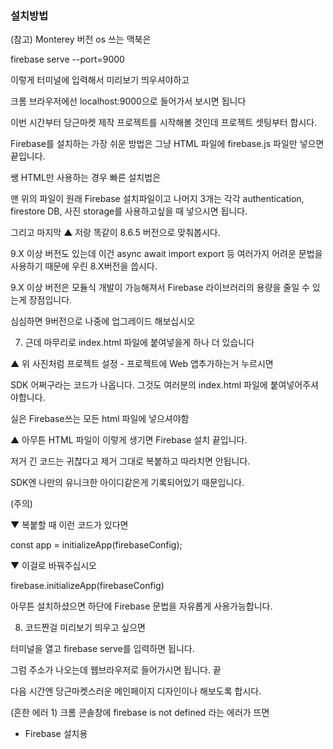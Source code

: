 ### 설치방법

(참고) Monterey 버전 os 쓰는 맥북은

firebase serve --port=9000

이렇게 터미널에 입력해서 미리보기 띄우셔야하고

크롬 브라우저에선 localhost:9000으로 들어가서 보시면 됩니다

이번 시간부터 당근마켓 제작 프로젝트를 시작해볼 것인데 프로젝트 셋팅부터 합시다.

Firebase를 설치하는 가장 쉬운 방법은 그냥 HTML 파일에 firebase.js 파일만 넣으면 끝입니다.

쌩 HTML만 사용하는 경우 빠른 설치법은

<script src="https://www.gstatic.com/firebasejs/8.6.5/firebase-app.js"></script>
<script src="https://www.gstatic.com/firebasejs/8.6.5/firebase-auth.js"></script>
<script src="https://www.gstatic.com/firebasejs/8.6.5/firebase-firestore.js"></script>
<script src="https://www.gstatic.com/firebasejs/8.6.5/firebase-storage.js"></script>

<script>
var firebaseConfig = {
  apiKey: "AIzaSyD4Jbqd9RgZd_AHeLNX-n",
  authDomain: "test-78694.firebaseapp.com",
  projectId: "test-78694",
  등 파이어베이스 콘솔에 있던 SDK 설정내용 ~~
};
firebase.initializeApp(firebaseConfig);
</script>

맨 위의 파일이 원래 Firebase 설치파일이고 나머지 3개는 각각 authentication, firestore DB, 사진 storage를 사용하고싶을 때 넣으시면 됩니다.

그리고 마지막 <script>태그는 firebase 홈피에서 프로젝트 만들면 자동으로 만들어주는 코든데 거기있던거 복붙하시면 됩니다.

근데 복붙하실 때

import { initializeApp } from "firebase/app"; 이건 필요없고 (9버전에서만 필요)

const app = initializeApp(firebaseConfig); 이거 대신

firebase.initializeApp(firebaseConfig); 저처럼 이렇게 쓰시길 바랍니다.

설치 끝

[collapse]
내가 리액트나 뷰를 사용하는 경우 설치법은

프로젝트경로에서 터미널을 오픈하신 후

npm install firebase@8.6.5
입력하면 끝입니다.

그리고 index.js 파일에

import firebase from "firebase/app";
import "firebase/firestore";

var firebaseConfig = {
apiKey: "AIzaSyD4Jbqd9RgZd_AHeLNX-n",
authDomain: "test-78694.firebaseapp.com",
projectId: "test-78694",
등 파이어베이스 콘솔에 있던 SDK 설정내용 ~~
};

firebase.initializeApp(firebaseConfig);
export const db = firebase.firestore();

아무데나 입력합니다. 파이어베이스 콘솔에 있던 SDK 설정 내용이 뭐냐면 하단이나 위의 영상을 참고합니다.
[프로젝트 설정 -> 개발 아이콘 클릭 생성 -> SDK 설정 및 구성 -> 구성 부분]

vue는 index.js가 아니라 main.js 겠군요

그리고 원하는 js 파일에서

import {db} from './index.js'
import "firebase/firestore";
이렇게 import 해오면

db.collection() 어쩌구 이렇게 Firebase 데이터베이스 다루는 코드 잘 됩니다.

두번째 import는 안해도 잘될 수 있음

[collapse]

하지만 Firebase를 이용해서 호스팅까지 한번에 처리하고 싶은 경우

firebase-tools를 이용해 프로젝트를 만드는게 좋습니다.

그럴 분들은 조용히 따라하시길 바랍니다.

저랑 함께 당근마켓 만들 분들도 따라하셈

일단 Firebase console에서 새로운 프로젝트 생성하기

Firebase 설치

1. 구글에 Firebase console 이라고 검색하면 뜨는 사이트가 하나 있습니다.

거기서 새로운 프로젝트를 만드십시오.

- 이름은 아무렇게나 하시고

- 애널리틱스는 선택하든말든 알아서 합시다

2. 왼쪽 메뉴에서 Authentication, Firestore, Storage를 들어가신 다음

- 시작하기 버튼만 잘 눌러주시면 됩니다.

- Firestore 시작하기 누르면 데이터베이스 위치선택하라는데 asia-northeast3 선택하면 됩니다. 이게 아마 서울임

일단 끝

nodejs install

1. Node.js를 구글에 검색해서 설치합니다.

- 예전에 설치했다고 해도 최신버전으로 다시 설치해주셔야합니다. 14 버전 이상이 필요합니다.

2. VScode 에디터를 구글에 검색해서 설치합니다.

- 에디터는 본인이 쓰던거 써도 되겠지만 터미널 다루는 법을 모르면 당장 설치합니다.

3. 바탕화면 등에 작업폴더를 만들어줍니다.

- 찾기쉬운 곳 아무데나 만드십쇼

4. VScode 에디터의 상단메뉴에서 File - Open Folder 눌러서 방금 만든 작업폴더를 엽니다.

- 항상 뭘 하든 폴더열고 시작하셔야합니다.

5. 에디터 상단메뉴 Terminal - New Terminal을 눌러서 터미널을 오픈하고 다음 명령어를 입력하고 엔터칩니다.

npm install -g firebase-tools@9.23.1

그럼 뭔가 설치가 됩니다.

- 안되면 95% 확률로 Nodejs 설치를 제대로 안한 것임 최신버전 다시 설치해보셈

- 맥북에서 권한없다고 뭐라그러면 sudo npm install -g firebase-tools@9.23.1 이렇게 입력해봅시다.

- 윈도우에서 허가되지 않은 스크립트입니다~라고 뭐라그러면 시작메뉴에서 powershell 검색 후 관리자 권한으로 여신 다음

Set-ExecutionPolicy Unrestricted 라고 대소문자 하나라도 틀리지않고 입력하십시오. 그럼 잘됨

6. 터미널 끄지말고 다음 명령어를 입력하고 엔터칩니다.

firebase login
그럼 구글 로그인하라고 뜰텐데 로그인 잘 하십시오

firebase init
새로운 html + firebase 프로젝트 만드는 명령어인데 그럼 뭐 여러가지 선택하라고 합니다.

여러분의 센스를 믿겠습니다.

▲ Firebase 어떤 상품 쓸건지는 위와같이 선택하시면 되고

(참고) Hosting 두개가 있으면 그 중에 (optionally) Github 쓰겠다라는거 선택합시다.

▲ Firebase 어떤 프로젝트 쓸건지는 님들이 firebase console에서 미리 만든거 선택하시면 되고

나머지 선택사항은 엔터만 잘 누르면 됩니다. y/n 선택하는건 n 입력해보는게 어떨까요.

그러면 짜쟌 Firebase가 셋팅완료된 파일들이 뿅 생성됩니다.

이제 index.html 파일 열어서 당근마켓 메인페이지 코딩시작하면 됩니다.

근데 복잡해보여서 저는 그냥 깔끔하게 이것만 남기고 시작할겁니다.

<!DOCTYPE html>
<html>
<head>
  <meta charset="UTF-8">
  <meta http-equiv="X-UA-Compatible" content="IE=edge">
  <meta name="viewport" content="width=device-width, initial-scale=1.0">
  <title>Document</title>
</head>
<body>

  <script src="https://www.gstatic.com/firebasejs/8.6.5/firebase-app.js"></script>
  <script src="https://www.gstatic.com/firebasejs/8.6.5/firebase-auth.js"></script>
  <script src="https://www.gstatic.com/firebasejs/8.6.5/firebase-firestore.js"></script>
  <script src="https://www.gstatic.com/firebasejs/8.6.5/firebase-storage.js"></script>

</body>
</html>
▲ 저랑 똑같이 8.6.5 버전으로 맞춰봅시다.

9.X 이상 버전도 있는데 이건 async await import export 등 여러가지 어려운 문법을 사용하기 때문에 우린 8.X버전을 씁시다.

9.X 이상 버전은 모듈식 개발이 가능해져서 Firebase 라이브러리의 용량을 줄일 수 있는게 장점입니다.

심심하면 9버전으로 나중에 업그레이드 해보십시오

7. 근데 마무리로 index.html 파일에 붙여넣을게 하나 더 있습니다

▲ 위 사진처럼 프로젝트 설정 - 프로젝트에 Web 앱추가하는거 누르시면

SDK 어쩌구라는 코드가 나옵니다. 그것도 여러분의 index.html 파일에 붙여넣어주셔야합니다.

실은 Firebase쓰는 모든 html 파일에 넣으셔야함

<!DOCTYPE html>
<html>
<head>
  <meta charset="UTF-8">
  <meta http-equiv="X-UA-Compatible" content="IE=edge">
  <meta name="viewport" content="width=device-width, initial-scale=1.0">
  <title>Document</title>
</head>
<body>

  <script src="https://www.gstatic.com/firebasejs/8.6.5/firebase-app.js"></script>
  <script src="https://www.gstatic.com/firebasejs/8.6.5/firebase-auth.js"></script>
  <script src="https://www.gstatic.com/firebasejs/8.6.5/firebase-firestore.js"></script>
  <script src="https://www.gstatic.com/firebasejs/8.6.5/firebase-storage.js"></script>

  <script>
      var firebaseConfig = {
        apiKey: "AIzaSyDxeBMcsLOESHig6CrpweDlU7lTjHC",
        authDomain: "applemarket-83cc9.firebaseapp.com",
        projectId: "applemarket-83cc9",
        콘솔에 있던 긴 코드~~~
      };
      firebase.initializeApp(firebaseConfig);
  </script>

</body>
</html>
▲ 아무튼 HTML 파일이 이렇게 생기면 Firebase 설치 끝입니다.

저거 긴 코드는 귀찮다고 제거 그대로 복붙하고 따라치면 안됩니다.

SDK엔 나만의 유니크한 아이디같은게 기록되어있기 때문입니다.

(주의)

▼ 복붙할 때 이런 코드가 있다면

const app = initializeApp(firebaseConfig);

▼ 이걸로 바꿔주십시오

firebase.initializeApp(firebaseConfig)

아무튼 설치하셨으면 하단에 Firebase 문법을 자유롭게 사용가능합니다.

8. 코드짠걸 미리보기 띄우고 싶으면

터미널을 열고 firebase serve를 입력하면 됩니다.

그럼 주소가 나오는데 웹브라우저로 들어가시면 됩니다. 끝

다음 시간엔 당근마켓스러운 메인페이지 디자인이나 해보도록 합시다.

(흔한 에러 1) 크롬 콘솔창에 firebase is not defined 라는 에러가 뜨면

- Firebase 설치용 <script>들 안에 defer 이런 키워드가 있으면 지워보십시오

- <script>로 firebase-app.js 파일들 가져온거 밑에 SDK를 복붙하셔야함 


- 코드짤 때도 <script>로 firebase-app.js 파일들 가져온거 밑에 짜셔야함

(흔한 에러 2) 크롬 콘솔창에 firebase.analytics is not 어쩌구 에러가 뜨면

- html 파일 안에 있는 firebase.analytics() 이걸 지워봅시다

(흔한 에러 3) firebase init 입력했는데 뭐가 안된다면

- firebase login으로 로그인부터 하십시오

- firebase console 홈페이지에서 프로젝트부터 만드십시오 그리고 Firestore, Storage 이런거 탭에서 시작하기 누르셈

(흔한 에러 4) 맥북 터미널에서 permission이 없어요, 권한이 없어요 이런 에러가 뜬다면

sudo를 앞에 붙여봅니다.

특히 npm install 어쩌구 하실 때 sudo npm install 어쩌구~ 라고 입력해보시길 바랍니다.

중간에 님들 맥북 비번 입력이 필요할 수 있습니다.

(흔한 에러 5) 윈도우 터미널에서 보안 때문에 스크립트 실행 불가 어쩌구 에러가 뜬다면

시작메뉴에서 검색 - Powershell - 관리자권한으로 열기 하신 다음 그대로 따라칩니다.

Set-ExecutionPolicy Unrestricted
엔터누르면 뭐 선택하라는데 예 선택하면 됩니다.

이제 에디터 다시 켜서 해보셈
